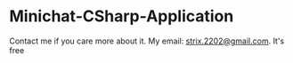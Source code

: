 # Minichat-CSharp-Application
Contact me if you care more about it.
My email: strix.2202@gmail.com.
It's free
